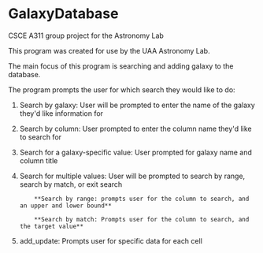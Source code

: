 # GalaxyDatabase
CSCE A311 group project for the Astronomy Lab

This program was created for use by the UAA Astronomy Lab.

The main focus of this program is searching and adding galaxy to the database.

The program prompts the user for which search they would like to do:

1. Search by galaxy: User will be prompted to enter the name of the galaxy they'd like information for
2. Search by column: User prompted to enter the column name they'd like to search for
3. Search for a galaxy-specific value: User prompted for galaxy name and column title
4. Search for multiple values: User will be prompted to search by range, search by match, or exit search

           **Search by range: prompts user for the column to search, and an upper and lower bound**

           **Search by match: Prompts user for the column to search, and the target value**


5. add_update: Prompts user for specific data for each cell
